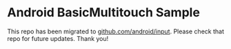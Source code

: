 
Android BasicMultitouch Sample
==============================

This repo has been migrated to [github.com/android/input][1]. Please check that repo for future updates. Thank you!

[1]: https://github.com/android/input
